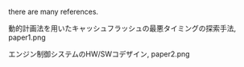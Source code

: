 there are many references.

動的計画法を用いたキャッシュフラッシュの最悪タイミングの探索手法, paper1.png

エンジン制御システムのHW/SWコデザイン, paper2.png
